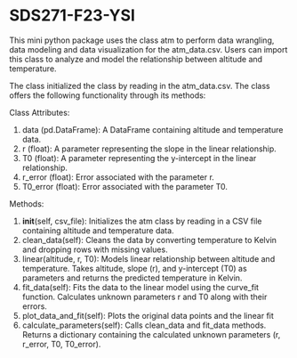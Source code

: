 # SDS271-F23-YSI
This mini python package uses the class atm to perform data wrangling, data modeling and data visualization for the atm_data.csv. Users can import this class to analyze and model the relationship between altitude and temperature.

The class initialized the class by reading in the atm_data.csv. The class offers the following functionality through its methods:

Class Attributes:
1. data (pd.DataFrame): A DataFrame containing altitude and temperature data.<br>
2. r (float): A parameter representing the slope in the linear relationship.<br>
3. T0 (float): A parameter representing the y-intercept in the linear relationship.<br>
4. r_error (float): Error associated with the parameter r.<br>
5. T0_error (float): Error associated with the parameter T0.<br>

Methods:
1. __init__(self, csv_file):
Initializes the atm class by reading in a CSV file containing altitude and temperature data.
2. clean_data(self):
Cleans the data by converting temperature to Kelvin and dropping rows with missing values.
3. linear(altitude, r, T0):
Models linear relationship between altitude and temperature.
Takes altitude, slope (r), and y-intercept (T0) as parameters and returns the predicted temperature in Kelvin.
4. fit_data(self):
Fits the data to the linear model using the curve_fit function.
Calculates unknown parameters r and T0 along with their errors.
5. plot_data_and_fit(self):
Plots the original data points and the linear fit
6. calculate_parameters(self):
Calls clean_data and fit_data methods.
Returns a dictionary containing the calculated unknown parameters (r, r_error, T0, T0_error).
